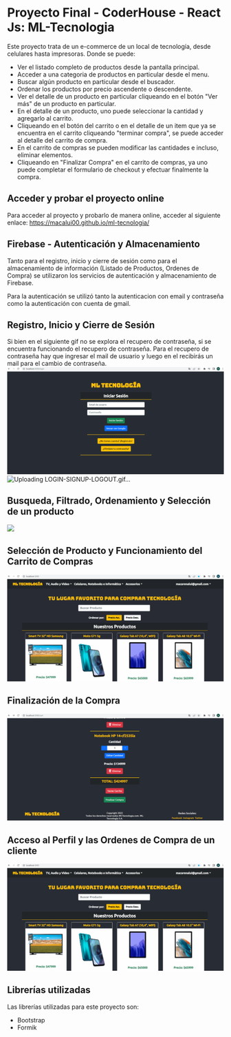 # Proyecto Final - CoderHouse - React Js: ML-Tecnologia

Este proyecto trata de un e-commerce de un local de tecnología, desde celulares hasta impresoras. Donde se puede:
- Ver el listado completo de productos desde la pantalla principal.
- Acceder a una categoria de productos en particular desde el menu.
- Buscar algún producto en particular desde el buscador.
- Ordenar los productos por precio ascendente o descendente.
- Ver el detalle de un producto en particular cliqueando en el botón "Ver más" de un producto en particular.
- En el detalle de un producto, uno puede seleccionar la cantidad y agregarlo al carrito.
- Cliqueando en el botón del carrito o en el detalle de un item que ya se encuentra en el carrito cliqueando "terminar compra", se puede acceder al detalle del carrito de compra.
- En el carrito de compras se pueden modificar las cantidades e incluso, eliminar elementos.
- Cliqueando en "Finalizar Compra" en el carrito de compras, ya uno puede completar el formulario de checkout y efectuar finalmente la compra.

## Acceder y probar el proyecto online
Para acceder al proyecto y probarlo de manera online, acceder al siguiente enlace:
https://macalui00.github.io/ml-tecnologia/

## Firebase - Autenticación y Almacenamiento
Tanto para el registro, inicio y cierre de sesión como para el almacenamiento de información (Listado de Productos, Ordenes de Compra) se utilizaron los servicios de autenticación y almacenamiento de Firebase.

Para la autenticación se utilizó tanto la autenticacion con email y contraseña como la autenticación con cuenta de gmail.

## Registro, Inicio y Cierre de Sesión
Si bien en el siguiente gif no se explora el recupero de contraseña, si se encuentra funcionando el recupero de contraseña.
Para el recupero de contraseña hay que ingresar el mail de usuario y luego en el recibirás un mail para el cambio de contraseña.
![](public/LOGIN-SIGNUP-LOGOUT.gif)
![Uploading LOGIN-SIGNUP-LOGOUT.gif…]()

## Busqueda, Filtrado, Ordenamiento y Selección de un producto
![](public/BUSQUEDA-FILTRADO-ORDENAMIENTO-DETALLEITEM.gif)

## Selección de Producto y Funcionamiento del Carrito de Compras
![](public/DETALLEITEM-MANEJO_CARRITO-FINALIZAR_COMPRA.gif)

## Finalización de la Compra
![](public/FINALIZACION_COMPRA.gif)

## Acceso al Perfil y las Ordenes de Compra de un cliente
![](public/PERFIL-ORDENESDECOMPRA-LOGOUT.gif)

## Librerías utilizadas

Las librerías utilizadas para este proyecto son: 
- Bootstrap
- Formik

